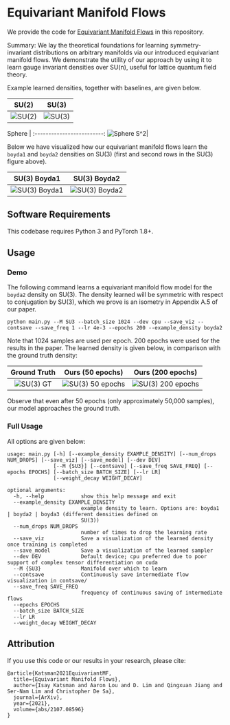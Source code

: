 # Equivariant Manifold Flows

We provide the code for [Equivariant Manifold Flows](https://arxiv.org/abs/2107.08596) in this repository.

Summary: We lay the theoretical foundations for learning symmetry-invariant distributions on arbitrary manifolds via our introduced equivariant manifold flows. We demonstrate the utility of our approach by using it to learn gauge invariant densities over SU(n), useful for lattice quantum field theory.

Example learned densities, together with baselines, are given below.

SU(2)             |  SU(3)
:-------------------------:|:-------------------------:
![SU(2)](https://i.imgur.com/FrDmsBG.png)| ![SU(3)](https://i.imgur.com/h2LJWDd.png)

Sphere            |
:-------------------------:
![Sphere S^2](https://i.imgur.com/gd3IeGF.png)|

Below we have visualized how our equivariant manifold flows learn the `boyda1` and `boyda2` densities on SU(3) (first and second rows in the SU(3) figure above).

SU(3) Boyda1             |  SU(3) Boyda2 
:-------------------------:|:-------------------------:
![SU(3) Boyda1](https://media2.giphy.com/media/2mU5galIncyHqfEFws/giphy.gif)| ![SU(3) Boyda2](https://media.giphy.com/media/7p3PBzoD5XYdfwCFfK/giphy.gif)

## Software Requirements
This codebase requires Python 3 and PyTorch 1.8+.

## Usage

### Demo

The following command learns a equivariant manifold flow model for the `boyda2` density on SU(3). The density learned will be symmetric with respect to conjugation by SU(3), which we prove is an isometry in Appendix A.5 of our paper.

```
python main.py --M SU3 --batch_size 1024 --dev cpu --save_viz --contsave --save_freq 1 --lr 4e-3 --epochs 200 --example_density boyda2
```

Note that 1024 samples are used per epoch. 200 epochs were used for the results in the paper. The learned density is given below, in comparison with the ground truth density:

Ground Truth             |  Ours (50 epochs)         |    Ours (200 epochs)
:-------------------------:|:-------------------------:|:---------------------:
![SU(3) GT](https://i.imgur.com/0SNBMQe.png)| ![SU(3) 50 epochs](https://i.imgur.com/RDSe1O7.png) | ![SU(3) 200 epochs](https://i.imgur.com/oVNKrxo.png)

Observe that even after 50 epochs (only approximately 50,000 samples), our model approaches the ground truth.

### Full Usage

All options are given below:

```
usage: main.py [-h] [--example_density EXAMPLE_DENSITY] [--num_drops NUM_DROPS] [--save_viz] [--save_model] [--dev DEV]
               [--M {SU3}] [--contsave] [--save_freq SAVE_FREQ] [--epochs EPOCHS] [--batch_size BATCH_SIZE] [--lr LR]
               [--weight_decay WEIGHT_DECAY]

optional arguments:
  -h, --help            show this help message and exit
  --example_density EXAMPLE_DENSITY
                        example density to learn. Options are: boyda1 | boyda2 | boyda3 (different densities defined on
                        SU(3))
  --num_drops NUM_DROPS
                        number of times to drop the learning rate
  --save_viz            Save a visualization of the learned density once training is completed
  --save_model          Save a visualization of the learned sampler
  --dev DEV             Default device; cpu preferred due to poor support of complex tensor differentiation on cuda
  --M {SU3}             Manifold over which to learn
  --contsave            Continuously save intermediate flow visualization in contsave/
  --save_freq SAVE_FREQ
                        frequency of continuous saving of intermediate flows
  --epochs EPOCHS
  --batch_size BATCH_SIZE
  --lr LR
  --weight_decay WEIGHT_DECAY
```

## Attribution

If you use this code or our results in your research, please cite:

```
@article{Katsman2021EquivariantMF,
  title={Equivariant Manifold Flows},
  author={Isay Katsman and Aaron Lou and D. Lim and Qingxuan Jiang and Ser-Nam Lim and Christopher De Sa},
  journal={ArXiv},
  year={2021},
  volume={abs/2107.08596}
}
```
